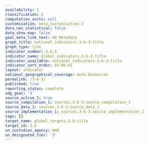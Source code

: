 ```yaml
---
availability: 1
classification: 2
computation_units: null
customisation: meta.customisation-3
data_non_statistical: false
data_show_map: false
goal_meta_link_text: UN Metadata
graph_title: national_indicators.3-b-3-title
graph_type: line
indicator_number: 3.b.3
indicator_name: global_indicators.3-b-3-title
indicator_available: national_indicators.3-b-3-title
indicator_sort_order: 03-0b-03
layout: indicator
national_geographical_coverage: meta.Казахстан
permalink: /3-b-3/
published: true
reporting_status: complete
sdg_goal: '3'
source_active_1: true
source_compilation_1: sources.3-b-3-source_compilation_1
source_data_1: sources.3-b-3-source_data_1
source_implementation_1: sources.3-b-3-source_implementation_1
tags: []
target_name: global_targets.3-b-title
target_id: 3.b
un_custodian_agency: WHO
un_designated_tier: '3'
---
```

